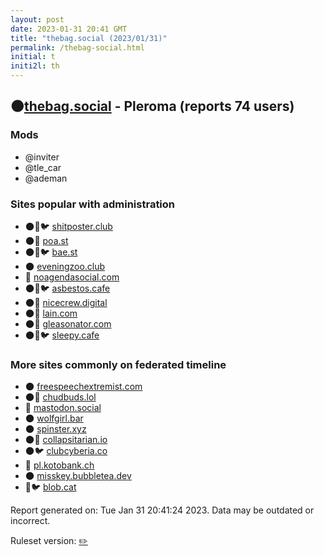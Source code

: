 ```yaml
---
layout: post
date: 2023-01-31 20:41 GMT
title: "thebag.social (2023/01/31)"
permalink: /thebag-social.html
initial: t
initi2l: th
---
```


## 🌑[thebag.social](https://thebag.social) - Pleroma (reports 74 users)

### Mods
 * @inviter
 * @tle_car
 * @ademan

### Sites popular with administration

* 🌑🧸🐦 [shitposter.club](/shitposter-club.html)
* 🌑🧸 [poa.st](/poa-st.html)
* 🌑🧸🐦 [bae.st](/bae-st.html)
* 🌑 [eveningzoo.club](/eveningzoo-club.html)
* 🐘 [noagendasocial.com](/noagendasocial-com.html)
* 🌑🧸🐦 [asbestos.cafe](/asbestos-cafe.html)
* 🌑🧸 [nicecrew.digital](/nicecrew-digital.html)
* 🌑🧸 [lain.com](/lain-com.html)
* 🌑🧸 [gleasonator.com](/gleasonator-com.html)
* 🌑🧸🐦 [sleepy.cafe](/sleepy-cafe.html)

### More sites commonly on federated timeline

* 🌑 [freespeechextremist.com](/freespeechextremist-com.html)
* 🌑🧸 [chudbuds.lol](/chudbuds-lol.html)
* 🧸 [mastodon.social](/mastodon-social.html)
* 🌑 [wolfgirl.bar](/wolfgirl-bar.html)
* 🌑 [spinster.xyz](/spinster-xyz.html)
* 🌑🧸 [collapsitarian.io](/collapsitarian-io.html)
* 🌑🐦 [clubcyberia.co](/clubcyberia-co.html)
* 🐘 [pl.kotobank.ch](/pl-kotobank-ch.html)
* 🌑 [misskey.bubbletea.dev](/misskey-bubbletea-dev.html)
* 🧸🐦 [blob.cat](/blob-cat.html)

Report generated on: Tue Jan 31 20:41:24 2023. Data may be outdated or incorrect.

Ruleset version: [✏️](/version-pencil)
